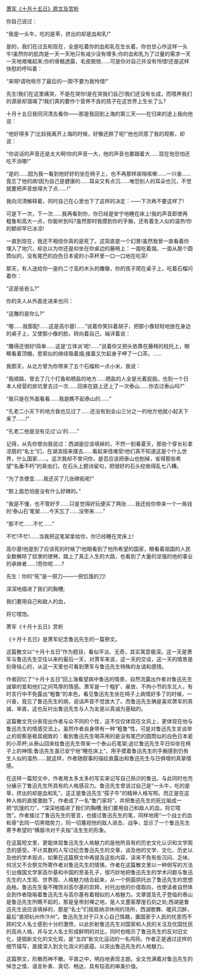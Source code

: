 [萧军《十月十五日》原文及赏析](https://www.vrrw.net/wx/8866.html)

你自己说过：

“我是一头牛，吃的是草，挤出的却是血和乳!”

是的，我们在过去和现在，全是吃着你的血和乳在生长着，你也甘心作这样一头牛!虽然你的肌肉是一天一天地只有减少没有增多;你的血和乳为了过量的需求一天一天地艰难起来;你的骨骼透露，毛皮脱弛……可是你对自己并没有怜惜!还是这样快慰的呼叫着：

“来呀!请吮咂尽了最后的一滴!不要为我怜惜!”

先生!我们在这里痛哭，不是在哭你!是在哭我们自己!我们还没有长成，而喂养我们的源泉却涸竭了!我们真的要作个营养不良的孩子在这世界上生长了么?

十月十五日我同河清去看你——那是我回到上海的第三天——在归来的途上我向他说：

“他好得多了!比较我离开上海的时候，好像还胖了呢!”他也同意了我的观察，却说：

“你说话的声音还是太大啊!你的声音一大，他的声音也要跟着大……现在他恐怕还吃不消哪!”

“是的……因为我一看到他好好的坐在椅子上，也不再那样痰喘咳嗽……一兴奋……竟忘了他的病!因为自己是健康的……耳朵又有点沉……唯恐别人的耳朵也沉，不觉就要把声音放得大了点……!”



我向河清解释着，同时自己在心里也下了这样的决定：——下次再不要这样了!

可是下一次，下一次……我再看到你，你已经是安宁地睡在床上!我的声音即使再粗鲁和高大一点，你能听到吗?虽然那时我摸到你的手腕，还有着生人似的温热!你的额却早已冰凉!

一直到现在，我还不相信你真的是死了。这简直是一个幻景!虽然我曾一直看着你埋入了地穴，却总以为你还是仰坐在你桌边的藤椅上：一面吃着烟，一面从那个圆筒似的，没有尾巴的白色日本瓷的小茶杯里一口一口地在吃茶!

那天，有人送给你一座约二寸高的木头的雕像，你的孩子爬在桌子上，吃着石榴问着你：

“这是爸爸么?”

你的夫人从外面走进来也问：

“这雕的是你么?”

“喔……我那配!……这是高尔基!……”说着你笑抖着胡子，把那小像轻轻地放在身边的桌子上，又使那小像的脸，转向着自己，端详着说：

“雕得还很好!简单……这是‘立体派’呢!……”说着你又把头依靠在藤椅的枕托上，眼睛看着顶棚，思索似的继续吸着烟;接着又欠起身子呷了一口茶。……

我那天，从北方曾为你带来了五个石榴和一点小米，我说：

“我顺路，曾去了几个打鱼和晒盐的地方……晒盐的人全是光着屁股。也到一个日本人经营的炭坑里去过一次……回来在路上还上了一次泰山……你去过泰山吗?”

“我只是在外面看看……我是瞧不起泰山的……”

“孔老二小天下的地方我也见过了……还没有到全山三分之一的地方他就小起天下来了……!”

“孔老二他是没有见过‘山’的……”

记得，从先你曾向我说过：西湖是应该填掉的，不然一到春夏天，那些个穿长衫拿凉扇的“名士”们，在湖滨摇来摆去……看起来怪难受!他们真不知道这是个什么世界，什么国家……。这次我却不曾问你，是否应该把泰山也刨掉，省得那些希望“名垂不朽”的臭虫们，在石头上题诗留句，把很好的石头挖凿得乱七八糟。

“为了贪便宜……我还买了几张碑拓呢!”

“那上面恐怕是没有什么好碑的。”

“我是不懂，也不管好歹……只是觉得好玩便买了两张……我还给你带来一个一角钱的‘泰山石’笔架……今天忘了……没带来……”

“那不忙……不忙……”

不忙!不忙!……当我把这笔架拿给你，你已经睡在灵床上!

高尔基!他是到了应该死的时候了!他眼看到了他所希望的国家，眼看着祖国的人民全数解除了奴隶的镣铐，踏上了真正人生的大路，也看到了大量的坚强的他的事业的承继者……!而你呢……?

先生：你的“死”是一把刀——一把饥饿的刀!

深深地插进了我们的胸槽;

我们要用自己和敌人的血，

将它喂饱。

萧军《十月十五日》赏析

《十月十五日》是萧军纪念鲁迅先生的一篇祭文。

这篇散文以“十月十五日”作为题目，看似平淡、无奇，其实寓意极深。这一天是萧军与鲁迅先生交往以来的最后一天，对萧军来说，这一天的交谈，这一天的情景是刻骨铭心的，从这一天里也可看到萧军与鲁迅先生特殊的友谊和感情。

作者回忆了“十月十五日”回上海看望病中鲁迅的情景，自然流露出作者对鲁迅先生诚挚的爱和他们之间笃厚的情感。萧军是一个粗犷、豪放、不拘小节的东北人，有时言行中不免露出“粗鲁”的本色，看见鲁迅先生坐在椅子上病情好多了的时候，一兴奋，竟忘了鲁迅先生的病，说话声音不觉放大了。而鲁迅先生确是喜欢萧军的真诚、率直，这也反衬出鲁迅先生与人为友是以真诚为基础的。

这篇散文充分表现出作者与众不同的个性，这不仅仅体现在文风上，更体现在他与鲁迅先生的情感交流上。虽然作者自身带有一种“粗鲁”性，可是对鲁迅先生言谈举止的观察是极其细致的：看到鲁迅先生喝茶用的是没有尾巴的圆筒似的白色日本瓷的小茶杯;从泰山回来给鲁迅先生带来一个泰山石笔架;追忆鲁迅先生平日仰坐在椅子上的神情;鲁迅先生虽已安宁地“睡在床上”，用手摸着鲁迅先生的手腕感到仍有生人似的温热……就这样，作者随叙事的描绘直露出和鲁迅先生与日俱增的真挚情感。

在这样一篇短文中，作者用太多太多的写实来记写自己熟识的鲁迅，与此同时也充分展示了鲁迅先生所具有的人格感召力。鲁迅先生曾说过自己是“一头牛，吃的是草，挤出的却是血和乳”，这正是鲁迅先生“孺子牛”的精神人格写照。而正是在这种人格的直接激励下，作者成了一名“鲁门家将”，并把鲁迅先生的死比喻成一把“饥饿的刀”，“深深地插进了我们的胸槽;我们要用自己和敌人的血，将它喂饱”。作者接过了鲁迅先生的誓言，也接过鲁迅先生的笔，同样地用“一个战士的血和骨”去同一切黑暗势力，同一切蔑视他的敌人进击、战争，显示了一个鲁迅先生寄予希望的“横眉冷对千夫指”活生生的形象。

在这篇短文里，更能体现鲁迅先生人格魅力的是他所具有的历史文化认识和文学观念的感受。不计其数的人写过纪念鲁迅先生的文章，谈及他的文学、文化、历史以及他的学术观点，如果在这篇祭文中再提及这些内容，读来不免有些沉闷、乏味，何况又不合祭文所寄作者对鲁迅先生的情愫。作者在这篇散文里以一种侧写的方法引出俄国文学家高尔基和中国的至圣孔子，很巧妙地把鲁迅先生的学术问题与鲁迅先生的人生观、世界观、人格魅力结合起来，从一个侧面烘托出了鲁迅先生的思想品格。鲁迅先生毫不掩饰对高尔基的崇拜，衬托出他的价值取向，也使读者自然体会到作者隐喻着鲁迅先生与高尔基有着相似的人格魅力。文章提及孔子登临的泰山是鲁迅先生所瞧不起的，那是皇帝封禅之地，是人文墨客摩崖石刻之处;西湖是鲁迅先生说应该填掉的，那是“名士”们摇扇纳凉休闲的场所，西湖歌舞、暖风沉醉，最后“直把杭州作汴州”。鲁迅先生对于只关心自己情趣，置国家于人民的忧患而不顾的文人名士感到十分的激愤，以此折射鲁迅先生对国家和人民的关注及忧国忧民的高尚人格，并与文人名士形成鲜明的对比，同时也暗示了鲁迅先生的反对旧文化，提倡新文化的文化观，是“五四”新文化运动的一名闯将。作者正是通过这样的细节描写，直接深入到文化涵义的底蕴，以突出鲁迅先生的人格魅力。

这篇祭文，形散而神不散。平直之中，明白地表现主题。全文充满着对鲁迅先生的悼念之情，语言朴素、真切、畅达，具有较高的审美价值。

